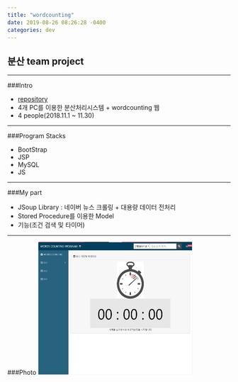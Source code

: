 ```yaml
---
title: "wordcounting"
date: 2019-08-26 08:26:28 -0400
categories: dev
---
```

## 분산 team project
---
###Intro
- [repository]
- 4개 PC를 이용한 분산처리시스템 + wordcounting 웹
- 4 people(2018.11.1 ~ 11.30)
---
###Program Stacks
- BootStrap
- JSP
- MySQL
- JS
---
###My part
- JSoup Library : 네이버 뉴스 크롤링 + 대용량 데이터 전처리
- Stored Procedure를 이용한 Model
- 기능(조건 검색 및 타이머)
---
###Photo
<img src="/assets/images/3.jpg" alt="drawing" width="350" height="300"/>

[repository]: https://github.com/blackjayH/wordcounting
